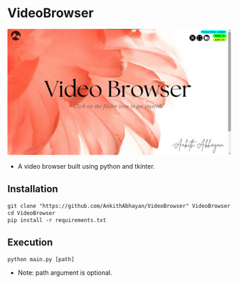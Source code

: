# VideoBrowser
![Main Page](https://github.com/AnkithAbhayan/AnkithAbhayan.github.io/blob/main/images/screenshot_videobrowser.png "pic")
- A video browser built using python and tkinter.
## Installation
```
git clone "https://github.com/AnkithAbhayan/VideoBrowser" VideoBrowser
cd VideoBrowser
pip install -r requirements.txt
```
## Execution
```
python main.py [path]
```
- Note: path argument is optional.